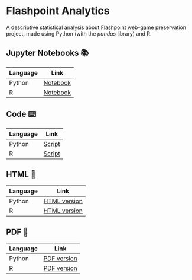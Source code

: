 # Flashpoint Analytics
A descriptive statistical analysis about [Flashpoint](https://bluemaxima.org/flashpoint/) web-game preservation project, made using Python (with the *pandas* library) and R.

 
## Jupyter Notebooks :books: 

| Language | Link                                                                                                                     |
|----------|--------------------------------------------------------------------------------------------------------------------------|
| Python   | [Notebook](https://github.com/giovanni-cutri/flashpoint-analytics/blob/main/notebooks/flashpoint_analytics_python.ipynb) |
| R        | [Notebook](https://github.com/giovanni-cutri/flashpoint-analytics/blob/main/notebooks/flashpoint_analytics_r.ipynb)      |


## Code :keyboard: 

| Language | Link                                                                                                    |
|----------|---------------------------------------------------------------------------------------------------------|
| Python   | [Script](https://github.com/giovanni-cutri/flashpoint-analytics/blob/main/code/flashpoint_analytics.py) |
| R        | [Script](https://github.com/giovanni-cutri/flashpoint-analytics/blob/main/code/flashpoint_analytics.R)  |


## HTML :scroll:

| Language | Link                                                                                                                   |
|----------|------------------------------------------------------------------------------------------------------------------------|
| Python   | [HTML version](https://github.com/giovanni-cutri/flashpoint-analytics/blob/main/html/flashpoint_analytics_python.html) |
| R        | [HTML version](https://github.com/giovanni-cutri/flashpoint-analytics/blob/main/html/flashpoint_analytics_r.html)      |


## PDF :book:

| Language | Link                                                                                                                |
|----------|---------------------------------------------------------------------------------------------------------------------|
| Python   | [PDF version](https://github.com/giovanni-cutri/flashpoint-analytics/blob/main/pdf/flashpoint_analytics_python.pdf) |
| R        | [PDF version](https://github.com/giovanni-cutri/flashpoint-analytics/blob/main/pdf/flashpoint_analytics_r.pdf)      |
